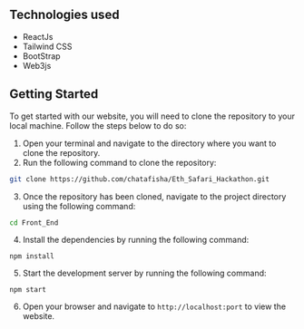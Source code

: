 ## Technologies used 
* ReactJs
* Tailwind CSS
* BootStrap
* Web3js

## Getting Started
To get started with our website, you will need to clone the repository to your local machine. Follow the steps below to do so:

1. Open your terminal and navigate to the directory where you want to clone the repository.
2. Run the following command to clone the repository:

```bash
git clone https://github.com/chatafisha/Eth_Safari_Hackathon.git
```

3. Once the repository has been cloned, navigate to the project directory using the following command:

```bash
cd Front_End
```

4. Install the dependencies by running the following command:

```
npm install
```

5. Start the development server by running the following command:

```
npm start
```

6. Open your browser and navigate to `http://localhost:port` to view the website.

